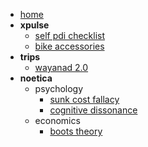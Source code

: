 <!-- docs/_sidebar.md -->

* [home](/)
* **xpulse**
  * [self pdi checklist](/xpulse/self-pdi-checklist.md)
  * [bike accessories](/xpulse/bike-accessories.md)
* **trips**
  * [wayanad 2.0](/trips/wayanad-2.0.md)
* **noetica**
  * psychology
    * [sunk cost fallacy](/noetica/psychology/sunk-cost-fallacy.md)
    * [cognitive dissonance](/noetica/psychology/cognitive-dissonance.md)
  * economics
    * [boots theory](/noetica/economics/boots-theory.md)